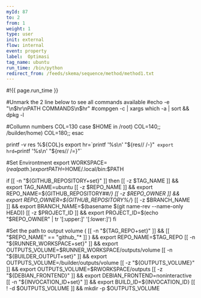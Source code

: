 ```yaml
---
myId: 87
to: 2
from: 1
weight: 1
type: user
init: external
flow: internal
event: property
label:  Optimasi
tag_name: ubuntu
run_time: /bin/python
redirect_from: /feeds/skema/sequence/method/method1.txt
---
```

#!{{ page.run_time }}

#Unmark the 2 line below to see all commands available
#echo -e "\n$hr\nPATH COMMANDS\n$hr"
#compgen -c | xargs which -a | sort && dpkg -l

#Collumn numbers
COL=130
case $HOME in
    /root) COL=140;;
    /builder/home) COL=180;;
esac

printf -v res %${COL}s
export hr=`printf '%s\n' "${res// /-}"`
export hrd=`printf '%s\n' "${res// /=}"`

#Set Environtment
export WORKSPACE=$(realpath .)
export PATH=$HOME/.local/bin:$PATH

if [[ -n "${GITHUB_REPOSITORY+set}" ]]
then 
    [[ -z $TAG_NAME ]] && export TAG_NAME=ubuntu
    [[ -z $REPO_NAME ]] && export REPO_NAME=${GITHUB_REPOSITORY##*/}
    [[ -z $REPO_OWNER ]] && export REPO_OWNER=${GITHUB_REPOSITORY%/*}
    [[ -z $BRANCH_NAME ]] && export BRANCH_NAME=$(basename $(git name-rev --name-only HEAD))
    [[ -z $PROJECT_ID ]] && export PROJECT_ID=$(echo "$REPO_OWNER" | tr '[:upper:]' '[:lower:]')
fi

#Set the path to output volume
( [[ -n "${TAG_REPO+set}" ]] && [[ "$REPO_NAME" == "github_"* ]] ) && export REPO_NAME=$TAG_REPO
[[ -n "${RUNNER_WORKSPACE+set}" ]] && export OUTPUTS_VOLUME=$RUNNER_WORKSPACE/outputs/volume
[[ -n "${BUILDER_OUTPUT+set}" ]] && export OUTPUTS_VOLUME=/builder/outputs/volume
[[ -z "${OUTPUTS_VOLUME}" ]] && export OUTPUTS_VOLUME=$RWORKSPACE/outputs
[[ -z "${DEBIAN_FRONTEND}" ]] && export DEBIAN_FRONTEND=noninteractive
[[ -n "${INVOCATION_ID+set}" ]] && export BUILD_ID=${INVOCATION_ID}
[[ ! -d $OUTPUTS_VOLUME ]] && mkdir -p $OUTPUTS_VOLUME
